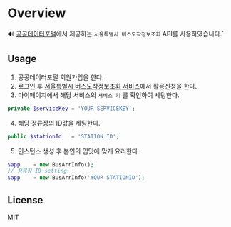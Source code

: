 # Overview
🔊 [공공데이터포털](https://data.go.kr)에서 제공하는 `서울특별시 버스도착정보조회` API를 사용하였습니다.`

## Usage
1. 공공데이터포털 회원가입을 한다.
2. 로그인 후 [서울특별시 버스도착정보조회 서비스](https://www.data.go.kr/dataset/15000314/openapi.do)에서 활용신청을 한다.
3. 마이페이지에서 해당 서비스의 `서비스 키` 를 확인하여 세팅한다.
```php
private $serviceKey = 'YOUR SERVICEKEY';
```
4. 해당 정류장의 ID값을 세팅한다.
```php
public $stationId   = 'STATION ID';
```
5. 인스턴스 생성 후 본인의 입맛에 맞게 요리한다.
```php
$app    = new BusArrInfo();
// 정류장 ID setting
$app    = new BusArrInfo('YOUR STATIONID');
```

## License
MIT
